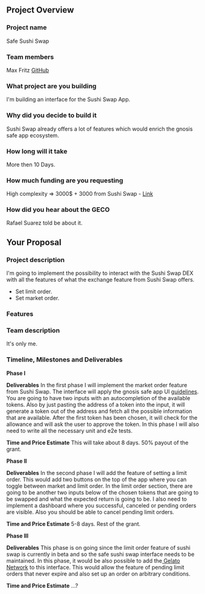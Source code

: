 ## Project Overview

### Project name
Safe Sushi Swap
### Team members 
Max Fritz [GitHub](https://github.com/fritzschoff)
### What project are you building 
I'm building an interface for the Sushi Swap App.
### Why did you decide to build it 
Sushi Swap already offers a lot of features which would enrich the gnosis safe app ecosystem. 
### How long will it take 
More then 10 Days.
### How much funding are you requesting  
High complexity => 3000$ + 3000 from Sushi Swap - [Link](https://blog.gnosis.pm/introducing-the-gnosis-safe-sushiswap-grant-f2e597c6d6cb)
### How did you hear about the GECO
Rafael Suarez told be about it.

## Your Proposal 
### Project description
I'm going to implement the possibility to interact with the Sushi Swap DEX with all the features of what the exchange feature from Sushi Swap offers.
- Set limit order.
- Set market order.
### Features
### Team description
It's only me.
### Timeline, Milestones and Deliverables

**Phase I**  			

**Deliverables**    In the first phase I will implement the market order feature from Sushi Swap. The interface will apply the gnosis safe app UI [guidelines](https://drive.google.com/file/d/18QxvqPzJ39Da3peSId0hJe9dL2mSB818/view). 
You are going to have two inputs with an autocompletion of the available tokens. Also by just pasting the address of a token into the input, it will generate a token out of the address and fetch all the possible information that are available.
After the first token has been chosen, it will check for the allowance and will ask the user to approve the token.
In this phase I will also need to write all the necessary unit and e2e tests.

**Time and Price Estimate**	This will take about 8 days. 50% payout of the grant.

**Phase II**  			

**Deliverables** 			In the second phase I will add the feature of setting a limit order. This would add two buttons on the top of the app where you can toggle between market and limit order. In the limit order section, there are going to be another two inputs below of the chosen tokens that are going to be swapped and what the expected return is going to be. 
I also need to implement a dashboard where you successful, canceled or pending orders are visible. Also you should be able to cancel pending limit orders.

**Time and Price Estimate**	5-8 days. Rest of the grant.


**Phase III**  			

**Deliverables** 		This phase is on going since the limit order feature of sushi swap is currently in beta and so the safe sushi swap interface needs to be maintained.
In this phase, it would be also possible to add the[ Gelato Network](https://github.com/gelatodigital/gelato-network) to this interface. This would allow the feature of pending limit orders that never expire and also set up an order on arbitrary conditions.

**Time and Price Estimate**	...?
